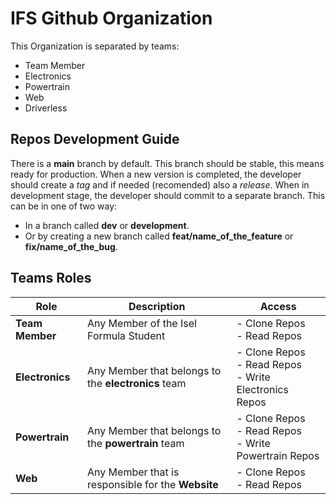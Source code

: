 # IFS Github Organization
This Organization is separated by teams:
- Team Member
- Electronics
- Powertrain
- Web
- Driverless

## Repos Development Guide
There is a **main** branch by default. This branch should be stable, this means ready for production.
When a new version is completed, the developer should create a *tag* and if needed (recomended) also a *release*.
When in development stage, the developer should commit to a separate branch. This can be in one of two way:
- In a branch called **dev** or **development**.
- Or by creating a new branch called **feat/name_of_the_feature** or **fix/name_of_the_bug**.

## Teams Roles
| **Role**        | **Description**                                     | **Access**                                                 |
| --------------- | --------------------------------------------------- | ---------------------------------------------------------- |
| **Team Member** | Any Member of the Isel Formula Student              | - Clone Repos<br>- Read Repos                              |
| **Electronics** | Any Member that belongs to the **electronics** team | - Clone Repos<br>- Read Repos<br>- Write Electronics Repos |
| **Powertrain**  | Any Member that belongs to the **powertrain** team  | - Clone Repos<br>- Read Repos<br>- Write Powertrain Repos  |
| **Web**         | Any Member that is responsible for the **Website**  | - Clone Repos<br>- Read Repos                              |

